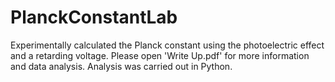 # PlanckConstantLab
Experimentally calculated the Planck constant using the photoelectric effect and a retarding voltage. Please open 'Write Up.pdf' for more information and data analysis. Analysis was carried out in Python. 
